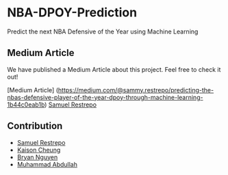 # NBA-DPOY-Prediction
Predict the next NBA Defensive of the Year using Machine Learning

## Medium Article

We have published a Medium Article about this project. Feel free to check it out!

[Medium Article] (https://medium.com/@sammy.restrepo/predicting-the-nbas-defensive-player-of-the-year-dpoy-through-machine-learning-1b44c0eab1b)
[Samuel Restrepo](https://www.linkedin.com/in/samuel-restrepo-6a5132180/)

## Contribution

- [Samuel Restrepo](https://www.linkedin.com/in/samuel-restrepo-6a5132180/)
- [Kaison Cheung](https://github.com/kaison428)
- [Bryan Nguyen](linkedin.com/in/bryan-nguyen-b4329917b)
- [Muhammad Abdullah](https://www.linkedin.com/in/abdullahim/)

